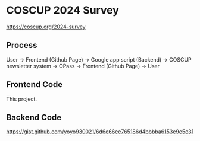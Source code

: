 # COSCUP 2024 Survey

https://coscup.org/2024-survey

## Process
User -> Frontend (Github Page) -> Google app script (Backend) -> COSCUP newsletter system -> OPass -> Frontend (Github Page) -> User

## Frontend Code
This project.

## Backend Code
https://gist.github.com/yoyo930021/6d6e66ee765186d4bbbba6153e9e5e31
